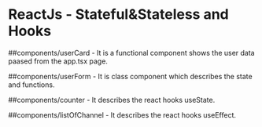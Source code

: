 ﻿# ReactJs - Stateful&Stateless and Hooks

##components/userCard - It is a functional component shows the user data paased from the app.tsx page.

##components/userForm - It is class component  which describes the state and functions.

##components/counter - It describes the react hooks useState.

##components/listOfChannel - It describes the react hooks useEffect.


